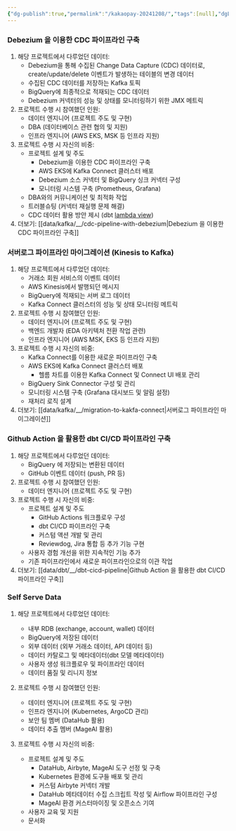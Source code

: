 ```yaml
---
{"dg-publish":true,"permalink":"/kakaopay-20241208/","tags":[null],"dgLinkPreview":true,"noteIcon":"","created":"2024-12-07T14:51:46.588+09:00"}
---
```



### Debezium 을 이용한 CDC 파이프라인 구축
1) 해당 프로젝트에서 다루었던 데이터:
    - Debezium을 통해 수집된 Change Data Capture (CDC) 데이터로, create/update/delete 이벤트가 발생하는 테이블의 변경 데이터
    - 수집된 CDC 데이터를 저장하는 Kafka 토픽
    - BigQuery에 최종적으로 적재되는 CDC 데이터
    - Debezium 커넥터의 성능 및 상태를 모니터링하기 위한 JMX 메트릭
2) 프로젝트 수행 시 참여했던 인원:
    - 데이터 엔지니어 (프로젝트 주도 및 구현)
    - DBA (데이터베이스 관련 협의 및 지원)
    - 인프라 엔지니어 (AWS EKS, MSK 등 인프라 지원)
3) 프로젝트 수행 시 자신의 비중:
    - 프로젝트 설계 및 주도
        - Debezium을 이용한 CDC 파이프라인 구축
        - AWS EKS에 Kafka Connect 클러스터 배포
        - Debezium 소스 커넥터 및 BigQuery 싱크 커넥터 구성
        - 모니터링 시스템 구축 (Prometheus, Grafana)
    - DBA와의 커뮤니케이션 및 최적화 작업
    - 트러블슈팅 (커넥터 재실행 문제 해결)
    - CDC 데이터 활용 방안 제시 (dbt [lambda view](https://github.com/dbt-labs/dbt-labs-experimental-features/tree/main/lambda-views))
1) 더보기: [[data/kafka/__/cdc-pipeline-with-debezium\|Debezium 을 이용한 CDC 파이프라인 구축]]


### 서버로그 파이프라인 마이그레이션 (Kinesis to Kafka)
1. 해당 프로젝트에서 다루었던 데이터:
    - 거래소 회원 서비스의 이벤트 데이터
    - AWS Kinesis에서 발행되던 메시지
    - BigQuery에 적재되는 서버 로그 데이터
    - Kafka Connect 클러스터의 성능 및 상태 모니터링 메트릭
2. 프로젝트 수행 시 참여했던 인원:  
    - 데이터 엔지니어 (프로젝트 주도 및 구현)
    - 백엔드 개발자 (EDA 아키텍처 전환 작업 관련)
    - 인프라 엔지니어 (AWS MSK, EKS 등 인프라 지원)
3. 프로젝트 수행 시 자신의 비중:  
    - Kafka Connect를 이용한 새로운 파이프라인 구축
    - AWS EKS에 Kafka Connect 클러스터 배포
        - 헬름 차트를 이용한 Kafka Connect 및 Connect UI 배포 관리
    - BigQuery Sink Connector 구성 및 관리
    - 모니터링 시스템 구축 (Grafana 대시보드 및 알림 설정)
    - 재처리 로직 설계
4. 더보기: [[data/kafka/__/migration-to-kakfa-connect\|서버로그 파이프라인 마이그레이션]]


### Github Action 을 활용한 dbt CI/CD 파이프라인 구축
1. 해당 프로젝트에서 다루었던 데이터:
    - BigQuery 에 저장되는 변환된 데이터
    - GitHub 이벤트 데이터 (push, PR 등)
2. 프로젝트 수행 시 참여했던 인원:  
    - 데이터 엔지니어 (프로젝트 주도 및 구현)
3. 프로젝트 수행 시 자신의 비중:  
    - 프로젝트 설계 및 주도
        - GitHub Actions 워크플로우 구성
        - dbt CI/CD 파이프라인 구축
        - 커스텀 액션 개발 및 관리
        - Reviewdog, Jira 통합 등 추가 기능 구현
    - 사용자 경험 개선을 위한 지속적인 기능 추가
    - 기존 파이프라인에서 새로운 파이프라인으로의 이관 작업
4. 더보기: [[data/dbt/__/dbt-cicd-pipeline\|Github Action 을 활용한 dbt CI/CD 파이프라인 구축]]


### Self Serve Data
1) 해당 프로젝트에서 다루었던 데이터:
    - 내부 RDB (exchange, account, wallet) 데이터
    - BigQuery에 저장된 데이터
    - 외부 데이터 (외부 거래소 데이터, API 데이터 등)
    - 데이터 카탈로그 및 메타데이터(dbt 모델 메타데이터)
    - 사용자 생성 워크플로우 및 파이프라인 데이터
    - 데이터 품질 및 리니지 정보

1) 프로젝트 수행 시 참여했던 인원:
   - 데이터 엔지니어 (프로젝트 주도 및 구현)
   - 인프라 엔지니어 (Kubernetes, ArgoCD 관리)
   - 보안 팀 멤버 (DataHub 활용)
   - 데이터 추출 멤버 (MageAI 활용)

2) 프로젝트 수행 시 자신의 비중:
   - 프로젝트 설계 및 주도
       - DataHub, Airbyte, MageAI 도구 선정 및 구축
       - Kubernetes 환경에 도구들 배포 및 관리
       - 커스텀 Airbyte 커넥터 개발
       - DataHub 메타데이터 수집 스크립트 작성 및 Airflow 파이프라인 구성
       - MageAI 환경 커스터마이징 및 오픈소스 기여
   - 사용자 교육 및 지원
   - 문서화

